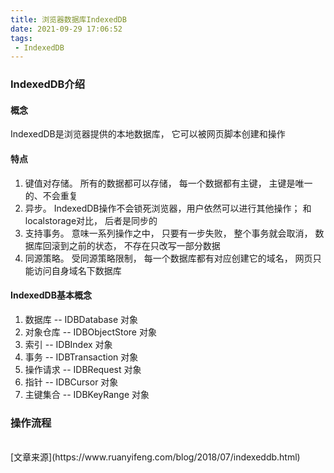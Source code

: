 ```yaml
---
title: 浏览器数据库IndexedDB
date: 2021-09-29 17:06:52
tags:
 - IndexedDB
---
```


### IndexedDB介绍
#### 概念
IndexedDB是浏览器提供的本地数据库， 它可以被网页脚本创建和操作

#### 特点
1. 键值对存储。 所有的数据都可以存储， 每一个数据都有主键， 主键是唯一的、不会重复
2. 异步。 IndexedDB操作不会锁死浏览器，用户依然可以进行其他操作； 和localstorage对比， 后者是同步的
3. 支持事务。 意味一系列操作之中， 只要有一步失败， 整个事务就会取消， 数据库回滚到之前的状态， 不存在只改写一部分数据
4. 同源策略。 受同源策略限制， 每一个数据库都有对应创建它的域名， 网页只能访问自身域名下数据库

#### IndexedDB基本概念
1. 数据库 -- IDBDatabase 对象
2. 对象仓库 -- IDBObjectStore 对象
3. 索引 -- IDBIndex 对象
4. 事务 -- IDBTransaction 对象
5. 操作请求 -- IDBRequest 对象
6. 指针 -- IDBCursor 对象
7. 主键集合 -- IDBKeyRange 对象

### 操作流程

<br>
[文章来源](https://www.ruanyifeng.com/blog/2018/07/indexeddb.html)